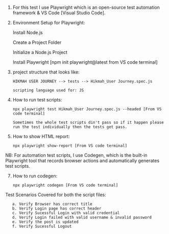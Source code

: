 1. For this test I use Playwright which is an open-source test automation framework & VS Code [Visual Studio Code].

2. Environment Setup for Playwright:

      Install Node.js

      Create a Project Folder 

      Initialize a Node.js Project

      Install Playwright [npm init playwright@latest from VS code terminal]

3. project structure that looks like:

       HIKMAH USER JOURNEY --> tests --> Hikmah_User Journey.spec.js
   
       scripting language used for: JS

5. How to run test scripts:

       npx playwright test Hikmah_User Journey.spec.js --headed [From VS code terminal]
   
       Sometimes the whole test scripts din't pass so if it happen please run the test individually then the tests get pass. 

6. How to show HTML report: 

       npx playwright show-report [From VS code terminal]

NB: For automation test scripts, I use Codegen, which is the built-in Playwright tool that records browser actions and automatically generates test scripts.

7. How to run codegen:

       npx playwright codegen [From VS code terminal]

Test Scenarios Covered for both the script files:

       a. Verify Browser has correct title
       b. Verify Login page has correct header
       c. Verify Sucessful Login with valid credential
       d. Verify Login failed with valid username & invalid password
       e. Verify the post is updated
       f. Verify Sucessful Logout






